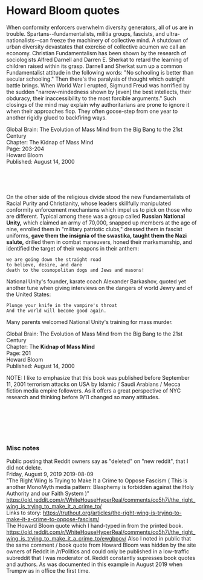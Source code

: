 # Howard Bloom quotes

When conformity enforcers overwhelm diversity generators, all of us are in trouble. Spartans--fundamentalists, militia groups, fascists, and ultra-nationalists--can freeze the machinery of collective mind. A shutdown of urban diversity devastates that exercise of collective acumen we call an economy. Christian Fundamentalism has been shown by the research of sociologists Alfred Darnell and Darren E. Sherkat to retard the learning of children raised within its grasp. Darnell and Sherkat sum up a common Fundamentalist attitude in the following words: "No schooling is better than secular schooling." Then there's the paralysis of thought which outright battle brings. When World War I erupted, Sigmund Freud was horrified by the sudden "narrow-mindedness shown by \[even\] the best intellects, their obduracy, their inaccessibility to the most forcible arguments." Such closings of the mind may explain why authoritarians are prone to ignore it when their approaches flop. They often goose-step from one year to another rigidly glued to backfiring ways.

Global Brain: The Evolution of Mass Mind from the Big Bang to the 21st Century      
Chapter: The Kidnap of Mass Mind     
Page: 203-204     
Howard Bloom    
Published: August 14, 2000    

&nbsp;

&nbsp;

On the other side of the religious divide stood the new Fundamentalists of Racial Purity and Christianity, whose leaders skillfully manipulated conformity enforcement mechanisms which impel us to pick on those who are different. Typical among these was a group called **Russian National Unity,** which claimed an army of 70,000, snapped up members at the age of nine, enrolled them in "military patriotic clubs," dressed them in fascist uniforms, **gave them the insignia of the swastika, taught them the Nazi salute,** drilled them in combat maneuvers, honed their marksmanship, and identified the target of their weapons in their anthem:

    we are going down the straight road
    to believe, desire, and dare
    death to the cosmopolitan dogs and Jews and masons!

National Unity's founder, karate coach Alexander Barkashov, quoted yet another tune when giving interviews on the dangers of world Jewry and of the United States:

    Plunge your knife in the vampire's throat  
    And the world will become good again.

Many parents welcomed National Unity's training for mass murder.

Global Brain: The Evolution of Mass Mind from the Big Bang to the 21st Century   
Chapter: The **Kidnap of Mass Mind**  
Page: 201  
Howard Bloom   
Published: August 14, 2000

NOTE: I like to emphasize that this book was published before September 11, 2001 terrorism attacks on USA by Islamic / Saudi Arabians / Mecca fiction media empire followers. As it offers a great perspective of NYC research and thinking before 9/11 changed so many attitudes.

&nbsp;

&nbsp;

&nbsp;

### Misc notes 

Public posting that Reddit owners say as "deleted" on "new reddit", that I did not delete.   
Friday, August 9, 2019 2019-08-09    
"The Right Wing Is Trying to Make It a Crime to Oppose Fascism ( This is another MonoMyth media pattern: Blasphemy is forbidden against the Holy Authority and our Faith System )"     
https://old.reddit.com/r/WhiteHouseHyperReal/comments/co5h7i/the_right_wing_is_trying_to_make_it_a_crime_to/      
Links to story: https://truthout.org/articles/the-right-wing-is-trying-to-make-it-a-crime-to-oppose-fascism/    
The Howard Bloom quote which I hand-typed in from the printed book.    https://old.reddit.com/r/WhiteHouseHyperReal/comments/co5h7i/the_right_wing_is_trying_to_make_it_a_crime_to/ewgbpov/
Also I noted in public that the same comment / book quote from Howard Bloom was hidden by the site owners of Reddit in /r/Politics and could only be published in a low-traffic subreddit that I was moderator of.  Reddit constantly supresses book quotes and authors. As was documented in this example in August 2019 when Trumpw as in office the first time.   


